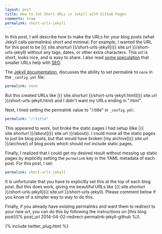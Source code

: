```yaml
---
layout: post
title: How to Set Short URLs in Jekyll with Github Pages
comments: true
permalink: short-urls-jekyll
---
```


In this post, I will describe how to make the URLs for your blog
posts (what Jekyll calls permalinks) short and minimal.  For
example, I wanted the URL for this post to be
[{{ site.shorturl }}/short-urls-jekyll]({{ site.url }}/short-urls-jekyll)
without any tags, dates, or other extra characters.  This url is
short, looks nice, and is easy to share. I also read [some
speculation](http://davidtuite.com/posts/how-to-manage-permalinks-in-jekyll)
that smaller URLs help with
[SEO](http://en.wikipedia.org/wiki/Search_engine_optimization).

The [Jekyll documentation](http://jekyllrb.com/docs/permalinks/),
discusses the ability to set permalink to `none` in the `_config.yml`
file:

```yaml
permalink: none
```

But this created URLs like
[{{ site.shorturl }}/short-urls-jekyll.html]({{ site.url }}/short-urls-jekyll.html)
and I didn't want my URLs ending in ".html".

Next, I tried setting the permalink value to "/:title" in `_config.yml`:

```yaml
permalink: "/:title"
```

This appeared to work, but broke the static pages I had setup (like
[{{ site.shorturl }}/about]({{ site.url }}/about)).  I could move all
the static pages to just be blog posts, but that would have broken
[my archive]({{ site.url }}/archive/) of blog posts which
should not include static pages.

Finally, I realized that I could get my desired result without messing
up static pages by explicitly setting the `permalink` key
in the YAML metadata of each post. For this post, I set:

```yaml
permalink: short-urls-jekyll
```

It is unfortunate that you have to explicitly set this at the top
of each blog post. But this does work, giving me beautiful URLs
like
[{{ site.shorturl }}/short-urls-jekyll]({{ site.url }}/short-urls-jekyll).
Please comment below if you know of a simpler way to way to do this.

Finally, if you already have existing permalinks and want them
to redirect to your new url, you can do this by following the
instructions on [this blog post]({% post_url 2014-04-02-redirect-permalink-jekyll-github %}).

{% include twitter_plug.html %}
